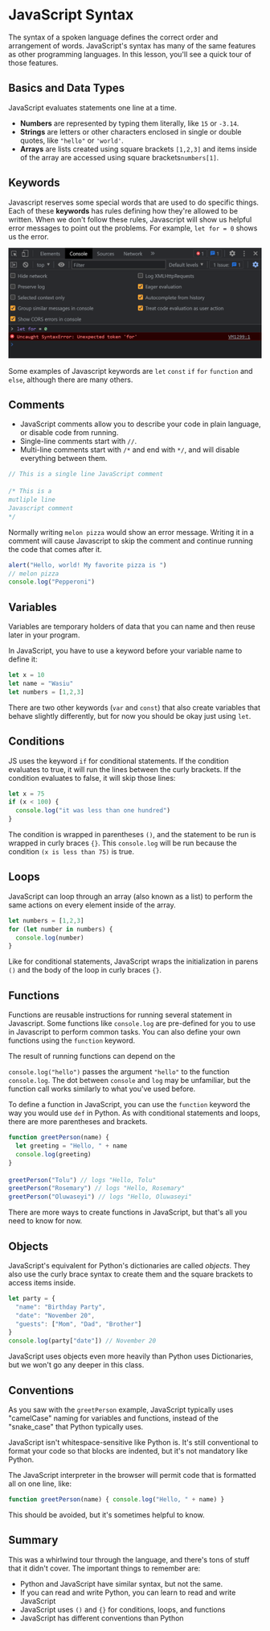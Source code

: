 # JavaScript Syntax

The syntax of a spoken language defines the correct order and arrangement of words. JavaScript's syntax has many of the same features as other programming languages. In this lesson, you'll see a quick tour of those features.

## Basics and Data Types

JavaScript evaluates statements one line at a time.

* **Numbers** are represented by typing them literally, like `15` or `-3.14`.
* **Strings** are letters or other characters enclosed in single or double quotes, like `"hello"` or `'world'`.
* **Arrays** are lists created using square brackets `[1,2,3]` and items inside of the array are accessed using square brackets`numbers[1]`.

## Keywords

Javascript reserves some special words that are used to do specific things. Each of these **keywords** has rules defining how they're allowed to be written. When we don't follow these rules, Javascript will show us helpful error messages to point out the problems. For example, `let for = 0` shows us the error. 

![Javascript Keyword Error](actions/keyword_error.png)

Some examples of Javascript keywords are `let` `const` `if` `for` `function` and `else`, although there are many others.

## Comments

* JavaScript comments allow you to describe your code in plain language, or disable code from running.
* Single-line comments start with `//`.
* Multi-line comments start with `/*` and end with `*/`, and will disable everything between them.

```js
// This is a single line JavaScript comment

/* This is a
mutliple line
Javascript comment
*/
```

Normally writing `melon pizza` would show an error message. Writing it in a comment will cause Javascript to skip the comment and continue running the code that comes after it.
```js
alert("Hello, world! My favorite pizza is ")
// melon pizza
console.log("Pepperoni")
```

## Variables

Variables are temporary holders of data that you can name and then reuse later in your program.

In JavaScript, you have to use a keyword before your variable name to define it:

```js
let x = 10
let name = "Wasiu"
let numbers = [1,2,3]
```

There are two other keywords (`var` and `const`) that also create variables that behave slightly differently, but for now you should be okay just using `let`.

## Conditions

JS uses the keyword `if` for conditional statements. If the condition evaluates to true, it will run the lines between the curly brackets. If the condition evaluates to false, it will skip those lines:

```js
let x = 75
if (x < 100) {
  console.log("it was less than one hundred")
}
```

The condition is wrapped in parentheses `()`, and the statement to be run is wrapped in curly braces `{}`. This `console.log` will be run because the condition `(x is less than 75)` is true.

## Loops

JavaScript can loop through an array (also known as a list) to perform the same actions on every element inside of the array. 

```js
let numbers = [1,2,3]
for (let number in numbers) {
  console.log(number)
}
```

Like for conditional statements, JavaScript wraps the initialization in parens `()` and the body of the loop in curly braces `{}`.


## Functions

Functions are reusable instructions for running several statement in Javascript. Some functions like `console.log` are pre-defined for you to use in Javascript to perform common tasks. You can also define your own functions using the `function` keyword.

The result of running functions can depend on the 

`console.log("hello")` passes the argument `"hello"` to the function `console.log`. The dot between `console` and `log` may be unfamiliar, but the function call works similarly to what you've used before.

To define a function in JavaScript, you can use the `function` keyword the way you would use `def` in Python. As with conditional statements and loops, there are more parentheses and brackets.

```js
function greetPerson(name) {
  let greeting = "Hello, " + name
  console.log(greeting)
}

greetPerson("Tolu") // logs "Hello, Tolu"
greetPerson("Rosemary") // logs "Hello, Rosemary"
greetPerson("Oluwaseyi") // logs "Hello, Oluwaseyi"
```

There are more ways to create functions in JavaScript, but that's all you need to know for now.

## Objects

JavaScript's equivalent for Python's dictionaries are called _objects_. They also use the curly brace syntax to create them and the square brackets to access items inside.

```js
let party = {
  "name": "Birthday Party",
  "date": "November 20",
  "guests": ["Mom", "Dad", "Brother"]
}
console.log(party["date"]) // November 20
```

JavaScript uses objects even more heavily than Python uses Dictionaries, but we won't go any deeper in this class.

## Conventions

As you saw with the `greetPerson` example, JavaScript typically uses "camelCase" naming for variables and functions, instead of the "snake_case" that Python typically uses.

JavaScript isn't whitespace-sensitive like Python is. It's still conventional to format your code so that blocks are indented, but it's not mandatory like Python.

The JavaScript interpreter in the browser will permit code that is formatted all on one line, like:

```js
function greetPerson(name) { console.log("Hello, " + name) }
```

This should be avoided, but it's sometimes helpful to know.

## Summary

This was a whirlwind tour through the language, and there's tons of stuff that it didn't cover. The important things to remember are:

* Python and JavaScript have similar syntax, but not the same.
* If you can read and write Python, you can learn to read and write JavaScript
* JavaScript uses `()` and `{}` for conditions, loops, and functions
* JavaScript has different conventions than Python
